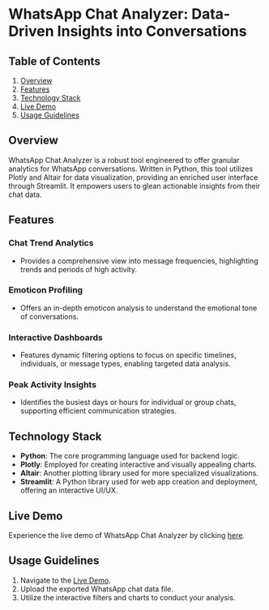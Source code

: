 # WhatsApp Chat Analyzer: Data-Driven Insights into Conversations

## Table of Contents

1. [Overview](#overview)
2. [Features](#features)
3. [Technology Stack](#technology-stack)
4. [Live Demo](#live-demo)
5. [Usage Guidelines](#usage-guidelines)

## Overview

WhatsApp Chat Analyzer is a robust tool engineered to offer granular analytics for WhatsApp conversations. Written in Python, this tool utilizes Plotly and Altair for data visualization, providing an enriched user interface through Streamlit. It empowers users to glean actionable insights from their chat data.

## Features

### Chat Trend Analytics
- Provides a comprehensive view into message frequencies, highlighting trends and periods of high activity.

### Emoticon Profiling
- Offers an in-depth emoticon analysis to understand the emotional tone of conversations.

### Interactive Dashboards
- Features dynamic filtering options to focus on specific timelines, individuals, or message types, enabling targeted data analysis.

### Peak Activity Insights
- Identifies the busiest days or hours for individual or group chats, supporting efficient communication strategies.

## Technology Stack

- **Python**: The core programming language used for backend logic.
- **Plotly**: Employed for creating interactive and visually appealing charts.
- **Altair**: Another plotting library used for more specialized visualizations.
- **Streamlit**: A Python library used for web app creation and deployment, offering an interactive UI/UX.

## Live Demo

Experience the live demo of WhatsApp Chat Analyzer by clicking [here](https://whatsapp-chat-8htfwbev7wsu6y9bwgpuo7.streamlit.app/).

## Usage Guidelines

1. Navigate to the [Live Demo](https://farneet24-chatanalyzer-app-pi7gil.streamlit.app/).
2. Upload the exported WhatsApp chat data file.
3. Utilize the interactive filters and charts to conduct your analysis.


